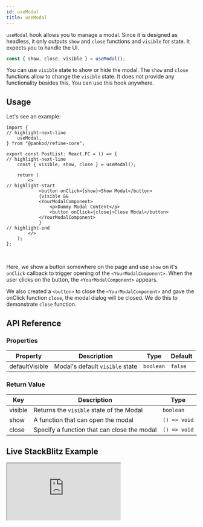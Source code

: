 ```yaml
---
id: useModal
title: useModal
---
```


`useModal` hook allows you to manage a modal. Since it is designed as headless, it only outputs `show` and `close` functions and `visible` for state. It expects you to handle the UI.

```ts
const { show, close, visible } = useModal();
```

You can use `visible` state to show or hide the modal. The `show` and `close` functions allow to change the `visible` state. It does not provide any functionality besides this. You can use this hook anywhere.

## Usage

Let's see an example:

```tsx  title="src/pages/posts/list.tsx"
import {
// highlight-next-line
    useModal,
} from "@pankod/refine-core";

export const PostList: React.FC = () => {
// highlight-next-line
    const { visible, show, close } = useModal();

    return (
        <>
// highlight-start
            <button onClick={show}>Show Modal</button>
            {visible && 
            <YourModalComponent>
                <p>Dummy Modal Content</p>
                <button onClick={close}>Close Modal</button>
            </YourModalComponent>
            }
// highlight-end
        </>
    );
};
```

<br />

Here, we show a button somewhere on the page and use `show` on it's `onClick` callback to trigger opening of the `<YourModalComponent>`. When the user clicks on the button, the `<YourModalComponent>` appears.

We also created a `<button>` to close the `<YourModalComponent>` and gave the onClick function `close`, the modal dialog will be closed. We do this to demonstrate `close` function.

## API Reference

### Properties

| Property       | Description                     | Type      | Default |
| -------------- | ------------------------------- | --------- | ------- |
| defaultVisible | Modal's default `visible` state | `boolean` | `false` |


### Return Value

| Key     | Description                                 | Type         |
| ------- | ------------------------------------------- | ------------ |
| visible | Returns the `visible` state of the Modal    | `boolean`    |
| show    | A function that can open the modal          | `() => void` |
| close   | Specify a function that can close the modal | `() => void` |

## Live StackBlitz Example

<iframe loading="lazy" src="https://stackblitz.com//github/pankod/refine/tree/master/examples/core/useModal?embed=1&view=preview&theme=dark&preset=node"
    style={{width: "100%", height:"80vh", border: "0px", borderRadius: "8px", overflow:"hidden"}}
    title="refine-use-modal-example"
></iframe>

[Modal]: https://ant.design/components/modal/#API